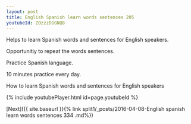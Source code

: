 ```yaml
---
layout: post
title: English Spanish learn words sentences 205 
youtubeId: ZOzzzDGGNQ8
---
```

 
 
Helps to learn Spanish words and sentences for English speakers.

Opportunitiy to repeat the words sentences. 

Practice Spanish language. 
 
10 minutes practice every day. 
 
How to learn Spanish words and sentences for English speakers 
 
{% include youtubePlayer.html id=page.youtubeId %}
 
 
[Next]({{ site.baseurl }}{% link  split1/_posts/2016-04-08-English spanish learn words sentences 334 .md%})
 
